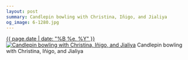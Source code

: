 ```yaml
---
layout: post
summary: Candlepin bowling with Christina, Iñigo, and Jialiya
og_image: 6-1280.jpg
---
```


<p>
  <time><a href="/6">{{ page.date | date: "%B %e, %Y" }}</a></time>
  <a href="/6"><img src="{{ site.assets_url }}/6-640.jpg" srcset="{{ site.assets_url }}/6-1280.jpg 1280w, {{ site.assets_url }}/6-960.jpg 960w, {{ site.assets_url }}/6-640.jpg 640w, {{ site.assets_url }}/6-320.jpg 320w" sizes="(min-width: 700px) 50vw, calc(100vw - 2rem)" alt="Candlepin bowling with Christina, Iñigo, and Jialiya" /></a>
  <span>Candlepin bowling with Christina, Iñigo, and Jialiya</span>
</p>
